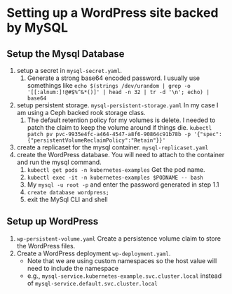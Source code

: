 # Setting up a WordPress site backed by MySQL

## Setup the Mysql Database
1) setup a secret in `mysql-secret.yaml`.
    1) Generate a strong base64 encoded password.  I usually use somethings like `echo $(strings /dev/urandom | grep -o '[[:alnum:]!@#$%^&*()]' | head -n 32 | tr -d '\n'; echo) | base64` 
2) setup persistent storage. `mysql-persistent-storage.yaml` In my case I am using a Ceph backed rook storage class.
    1) The default retention policy for my volumes is delete. I needed to patch the claim to keep the volume around if things die. `kubectl patch pv pvc-9935e4fc-a464-4547-a8f6-90864c91b78b -p '{"spec":{"persistentVolumeReclaimPolicy":"Retain"}}'`
3) create a replicaset for the mysql container. `mysql-replicaset.yaml`
4) create the WordPress database.  You will need to attach to the container and run the mysql command.
    1) `kubectl get pods -n kubernetes-examples`  Get the pod name.
    2) `kubectl exec -it -n kubernetes-examples $PODNAME -- bash`
    3) My `mysql -u root -p` and enter the password generated in step 1.1
    4) `create database wordpress;`
    5) exit the MySql CLI and shell

## Setup up WordPress
1) `wp-persistent-volume.yaml` Create a persistence volume claim to store the WordPress files.
2) Create a WordPress deployment `wp-deployment.yaml`.
    - Note that we are using custom namespaces so the host value will need to include the namespace
    - e.g., `mysql-service.kubernetes-example.svc.cluster.local` instead of `mysql-service.default.svc.cluster.local`

